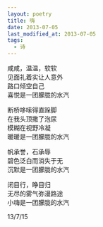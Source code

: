 ```yaml
---
layout: poetry
title: 嗨
date: 2013-07-05
last_modified_at: 2013-07-05
tags:
  - 诗
---
```


咸咸，温温，软软<br>
见面礼着实让人意外<br>
路口倾空自己<br>
喜悦是一团朦胧的水汽

断桥哆嗦得直跺脚<br>
在我头顶撒了泡尿<br>
模糊在视野冷凝<br>
暖暖是一团朦胧的水汽

帆承誉，石承辱<br>
碧色泛白而消失于无<br>
沉默是一团朦胧的水汽

闭目行，睁目归<br>
无尽的雾气弥漫路途<br>
小嗨是一团朦胧的水汽

13/7/15
